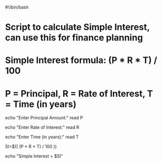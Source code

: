 #!/bin/bash
# Script to calculate Simple Interest, can use this for finance planning

# Simple Interest formula: (P * R * T) / 100
# P = Principal, R = Rate of Interest, T = Time (in years)

echo "Enter Principal Amount:"
read P

echo "Enter Rate of Interest:"
read R

echo "Enter Time (in years):"
read T

SI=$(( (P * R * T) / 100 ))

echo "Simple Interest = $SI"
